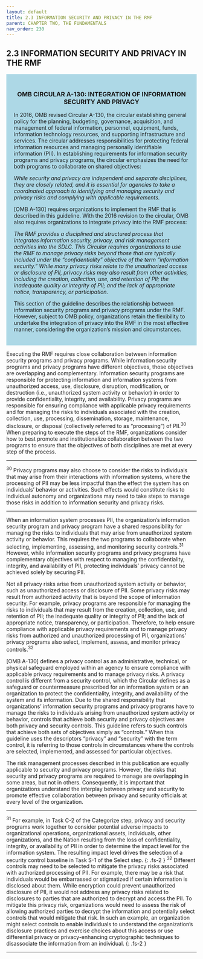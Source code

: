 ```yaml
---
layout: default
title: 2.3 INFORMATION SECURITY AND PRIVACY IN THE RMF 
parent: CHAPTER TWO, THE FUNDAMENTALS 
nav_order: 230
---
```

<style>
.center {
  display: block;
  margin-left: auto;
  margin-right: auto;
  width: 100%;
}
</style>
## 2.3 INFORMATION SECURITY AND PRIVACY IN THE RMF 

<div style="background-color:lightblue; padding:20px" markdown="1">
<h3 style="text-align:center">OMB CIRCULAR A-130: INTEGRATION OF INFORMATION SECURITY AND PRIVACY</h3>
In 2016, OMB revised Circular A-130, the circular establishing general policy for the planning, budgeting, governance, acquisition, and management of federal information, personnel, equipment, funds, information technology resources, and supporting infrastructure and services. The circular addresses responsibilities for protecting federal information resources and managing personally identifiable information (PII). In establishing requirements for information security programs and privacy programs, the circular emphasizes the need for both programs to collaborate on shared objectives:

_While security and privacy are independent and separate disciplines, they are closely related, and it is essential for agencies to take a coordinated approach to identifying and managing security and privacy risks and complying with applicable requirements._

[OMB A-130] requires organizations to implement the RMF that is described in this guideline. With the 2016 revision to the circular, OMB also requires organizations to integrate privacy into the RMF process:

_The RMF provides a disciplined and structured process that integrates information security, privacy, and risk management activities into the SDLC. This Circular requires organizations to use the RMF to manage privacy risks beyond those that are typically included under the “confidentiality” objective of the term “information security.” While many privacy risks relate to the unauthorized access or disclosure of PII, privacy risks may also result from other activities, including the creation, collection, use, and retention of PII; the inadequate quality or integrity of PII; and the lack of appropriate notice, transparency, or participation._

This section of the guideline describes the relationship between information security programs and privacy programs under the RMF. However, subject to OMB policy, organizations retain the flexibility to undertake the integration of privacy into the RMF in the most effective manner, considering the organization’s mission and circumstances.
</div>

Executing the RMF requires close collaboration between information security programs and privacy programs. While information security programs and privacy programs have different objectives, those objectives are overlapping and complementary. Information security programs are responsible for protecting information and information systems from unauthorized access, use, disclosure, disruption, modification, or destruction (i.e., unauthorized system activity or behavior) in order to provide confidentiality, integrity, and availability. Privacy programs are responsible for ensuring compliance with applicable privacy requirements and for managing the risks to individuals associated with the creation, collection, use, processing, dissemination, storage, maintenance, disclosure, or disposal (collectively referred to as “processing”) of PII.<sup>30</sup> When preparing to execute the steps of the RMF, organizations consider how to best promote and institutionalize collaboration between the two programs to ensure that the objectives of both disciplines are met at every step of the process.

***
<sup>30</sup> Privacy programs may also choose to consider the risks to individuals that may arise from their interactions with information systems, where the processing of PII may be less impactful than the effect the system has on individuals’ behavior or activities. Such effects would constitute risks to individual autonomy and organizations may need to take steps to manage those risks in addition to information security and privacy risks.
***

When an information system processes PII, the organization’s information security program and privacy program have a shared responsibility for managing the risks to individuals that may arise from unauthorized system activity or behavior. This requires the two programs to collaborate when selecting, implementing, assessing, and monitoring security controls.<sup>31</sup> However, while information security programs and privacy programs have complementary objectives with respect to managing the confidentiality, integrity, and availability of PII, protecting individuals’ privacy cannot be achieved solely by securing PII.

Not all privacy risks arise from unauthorized system activity or behavior, such as unauthorized access or disclosure of PII. Some privacy risks may result from authorized activity that is beyond the scope of information security. For example, privacy programs are responsible for managing the risks to individuals that may result from the creation, collection, use, and retention of PII; the inadequate quality or integrity of PII; and the lack of appropriate notice, transparency, or participation. Therefore, to help ensure compliance with applicable privacy requirements and to manage privacy risks from authorized and unauthorized processing of PII, organizations’ privacy programs also select, implement, assess, and monitor privacy controls.<sup>32</sup>

[OMB A-130] defines a privacy control as an administrative, technical, or physical safeguard employed within an agency to ensure compliance with applicable privacy requirements and to manage privacy risks. A privacy control is different from a security control, which the Circular defines as a safeguard or countermeasure prescribed for an information system or an organization to protect the confidentiality, integrity, and availability of the system and its information. Due to the shared responsibility that organizations’ information security programs and privacy programs have to manage the risks to individuals arising from unauthorized system activity or behavior, controls that achieve both security and privacy objectives are both privacy and security controls. This guideline refers to such controls that achieve both sets of objectives simply as “controls.” When this guideline uses the descriptors “privacy” and “security” with the term control, it is referring to those controls in circumstances where the controls are selected, implemented, and assessed for particular objectives.

The risk management processes described in this publication are equally applicable to security and privacy programs. However, the risks that security and privacy programs are required to manage are overlapping in some areas, but not in others. Consequently, it is important that organizations understand the interplay between privacy and security to promote effective collaboration between privacy and security officials at every level of the organization.

***
<sup>31</sup> For example, in Task C-2 of the Categorize step, privacy and security programs work together to consider potential adverse impacts to organizational operations, organizational assets, individuals, other organizations, and the Nation resulting from the loss of confidentiality, integrity, or availability of PII in order to determine the impact level for the information system. The resulting impact level drives the selection of a security control baseline in Task S-1 of the Select step.
{: .fs-2 }
<sup>32</sup> Different controls may need to be selected to mitigate the privacy risks associated with authorized processing of PII. For example, there may be a risk that individuals would be embarrassed or stigmatized if certain information is disclosed about them. While encryption could prevent unauthorized disclosure of PII, it would not address any privacy risks related to disclosures to parties that are authorized to decrypt and access the PII. To mitigate this privacy risk, organizations would need to assess the risk of allowing authorized parties to decrypt the information and potentially select controls that would mitigate that risk. In such an example, an organization might select controls to enable individuals to understand the organization’s disclosure practices and exercise choices about this access or use differential privacy or privacy-enhancing cryptographic techniques to disassociate the information from an individual.
{: .fs-2 }
***
